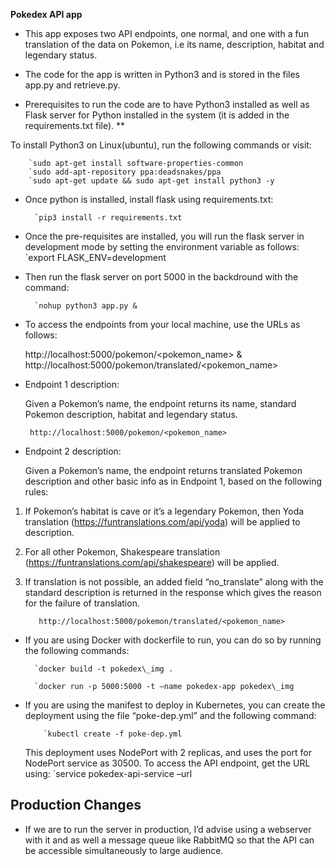 **Pokedex API app**

- This app exposes two API endpoints, one normal, and one with a fun translation of the data on Pokemon, i.e its name, description, habitat and legendary status.

- The code for the app is written in Python3 and is stored in the files app.py and retrieve.py.

- Prerequisites to run the code are to have Python3 installed as well as Flask server for Python installed in the system (it is added in the requirements.txt file).
**


To install Python3 on Linux(ubuntu), run the following commands or visit:

        `sudo apt-get install software-properties-common
        `sudo add-apt-repository ppa:deadsnakes/ppa
        `sudo apt-get update && sudo apt-get install python3 -y

- Once python is installed, install flask using requirements.txt:
         
        `pip3 install -r requirements.txt

- Once the pre-requisites are installed, you will run the flask server in development mode by setting the environment variable as follows:
        `export FLASK\_ENV=development

- Then run the flask server on port 5000 in the backdround with the command:
           
        `nohup python3 app.py &


- To access the endpoints from your local machine, use the URLs as follows:
             
  http://localhost:5000/pokemon/<pokemon\_name>
  &
  http://localhost:5000/pokemon/translated/<pokemon\_name>
  
- Endpoint 1 description:

  Given a Pokemon’s name, the endpoint returns its name, standard Pokemon description, habitat and legendary status.

       http://localhost:5000/pokemon/<pokemon_name>

- Endpoint 2 description:
 
  Given a Pokemon’s name, the endpoint returns translated Pokemon description and other basic info as in Endpoint 1, based on the following rules:
1. If Pokemon’s habitat is cave or it’s a legendary Pokemon, then Yoda translation (https://funtranslations.com/api/yoda) will be applied to description.
1. For all other Pokemon, Shakespeare translation (https://funtranslations.com/api/shakespeare) will be applied.
1. If translation is not possible, an added field “no\_translate” along with the standard description is returned in the response which gives the reason for the failure of translation.



          http://localhost:5000/pokemon/translated/<pokemon_name>
         
- If you are using Docker with dockerfile to run, you can do so by running the following commands:

        `docker build -t pokedex\_img .

        `docker run -p 5000:5000 -t –name pokedex-app pokedex\_img

- If you are using the manifest to deploy in Kubernetes, you can create the deployment using the file “poke-dep.yml” and the following command:

          `kubectl create -f poke-dep.yml

  This deployment uses NodePort with 2 replicas, and uses the port for NodePort service as 30500. 
  To access the API endpoint, get the URL using:
           `service pokedex-api-service –url


## Production Changes

- If we are to run the server in production, I’d advise using a webserver with it and as well a message queue like RabbitMQ so that the API can be accessible simultaneously to large audience. 



